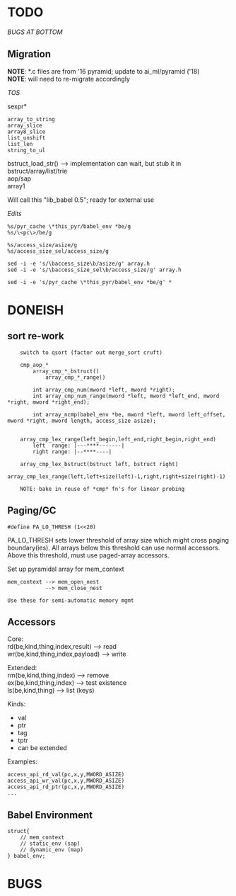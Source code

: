 TODO
====

*BUGS AT BOTTOM*

Migration
---------

**NOTE**: \*.c files are from '16 pyramid; update to ai_ml/pyramid ('18)  
**NOTE**: will need to re-migrate accordingly

*TOS*

sexpr\*  

    array_to_string
    array_slice
    array8_slice
    list_unshift
    list_len
    string_to_ul

bstruct_load_str() --> implementation can wait, but stub it in  
bstruct/array/list/trie  
aop/sap  
array1  

Will call this "lib_babel 0.5"; ready for external use  

*Edits*

    %s/pyr_cache \*this_pyr/babel_env *be/g
    %s/\<pc\>/be/g

    %s/access_size/asize/g
    %s/access_size_sel/access_size/g

    sed -i -e 's/\baccess_size\b/asize/g' array.h
    sed -i -e 's/\baccess_size_sel\b/access_size/g' array.h

    sed -i -e 's/pyr_cache \*this_pyr/babel_env *be/g' *


DONEISH
=======

sort re-work
------------

        switch to qsort (factor out merge_sort cruft)

        cmp_aop_*
            array_cmp_*_bstruct()
                array_cmp_*_range()

            int array_cmp_num(mword *left, mword *right);
            int array_cmp_num_range(mword *left, mword *left_end, mword *right, mword *right_end);

            int array_ncmp(babel_env *be, mword *left, mword left_offset, mword *right, mword length, access_size asize);

        
        array_cmp_lex_range(left_begin,left_end,right_begin,right_end)
            left  range: |---****-------|
            right range: |--****----|

        array_cmp_lex_bstruct(bstruct left, bstruct right)
            array_cmp_lex_range(left,left+size(left)-1,right,right+size(right)-1)

        NOTE: bake in reuse of *cmp* fn's for linear probing


Paging/GC
---------

    #define PA_LO_THRESH (1<<20)

PA_LO_THRESH sets lower threshold of array size which might cross paging
boundary(ies). All arrays below this threshold can use normal accessors.
Above this threshold, must use paged-array accessors.

Set up pyramidal array for mem_context

    mem_context --> mem_open_nest
                --> mem_close_nest
    
    Use these for semi-automatic memory mgmt



Accessors
---------

Core:  
rd(be,kind,thing,index,result)      --> read  
wr(be,kind,thing,index,payload)     --> write  

Extended:  
rm(be,kind,thing,index)             --> remove  
ex(be,kind,thing,index)             --> test existence  
ls(be,kind,thing)                   --> list (keys)  

Kinds:
- val
- ptr
- tag
- tptr
- can be extended

Examples:

    access_api_rd_val(pc,x,y,MWORD_ASIZE)
    access_api_wr_val(pc,x,y,MWORD_ASIZE)
    access_api_rd_ptr(pc,x,y,MWORD_ASIZE)
    ...

Babel Environment
-----------------

    struct{
        // mem_context
        // static_env (sap)
        // dynamic_env (map)
    } babel_env;



BUGS
====



